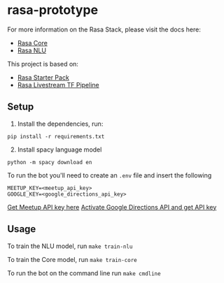# rasa-prototype

For more information on the Rasa Stack, please visit the docs here:
- [Rasa Core](https://core.rasa.com/)
- [Rasa NLU](https://nlu.rasa.com/)

This project is based on:
- [Rasa Starter Pack](https://github.com/RasaHQ/starter-pack)
- [Rasa Livestream TF Pipeline](https://github.com/RasaHQ/livestream-tf-pipeline)

## Setup

1. Install the dependencies, run:
```
pip install -r requirements.txt
```

2. Install spacy language model
```
python -m spacy download en
```

To run the bot you'll need to create an `.env` file and insert the following
```
MEETUP_KEY=<meetup_api_key>
GOOGLE_KEY=<google_directions_api_key>
```
[Get Meetup API key here](https://secure.meetup.com/meetup_api/key/)
[Activate Google Directions API and get API key](https://developers.google.com/maps/documentation/directions/start)


## Usage

To train the NLU model, run ``make train-nlu``

To train the Core model, run ``make train-core``

To run the bot on the command line run ``make cmdline``